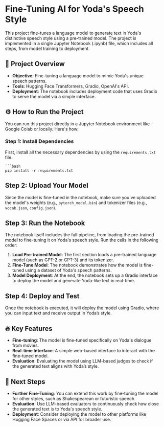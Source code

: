 # Fine-Tuning AI for Yoda's Speech Style

This project fine-tunes a language model to generate text in Yoda's distinctive speech style using a pre-trained model. The project is implemented in a single Jupyter Notebook (.ipynb) file, which includes all steps, from model training to deployment.

## 🧠 Project Overview

- **Objective**: Fine-tuning a language model to mimic Yoda's unique speech patterns.
- **Tools**: Hugging Face Transformers, Gradio, OpenAI's API.
- **Deployment**: The notebook includes deployment code that uses Gradio to serve the model via a simple interface.

## ⚙️ How to Run the Project

You can run this project directly in a Jupyter Notebook environment like Google Colab or locally. Here's how:

### Step 1: Install Dependencies
First, install all the necessary dependencies by using the `requirements.txt` file.

    ```bash
    pip install -r requirements.txt


## Step 2: Upload Your Model

Since the model is fine-tuned in the notebook, make sure you've uploaded the model's weights (e.g., `pytorch_model.bin`) and tokenizer files (e.g., `vocab.json`, `config.json`).

## Step 3: Run the Notebook

The notebook itself includes the full pipeline, from loading the pre-trained model to fine-tuning it on Yoda's speech style. Run the cells in the following order:

1. **Load Pre-trained Model**: The first section loads a pre-trained language model (such as GPT-2 or GPT-3) and its tokenizer.
2. **Fine-Tune Model**: The notebook demonstrates how the model is fine-tuned using a dataset of Yoda's speech patterns.
3. **Model Deployment**: At the end, the notebook sets up a Gradio interface to deploy the model and generate Yoda-like text in real-time.

## Step 4: Deploy and Test

Once the notebook is executed, it will deploy the model using Gradio, where you can input text and receive output in Yoda’s style.

## 🔥 Key Features

- **Fine-tuning**: The model is fine-tuned specifically on Yoda's dialogue from movies.
- **Real-time Interface**: A simple web-based interface to interact with the fine-tuned model.
- **Evaluation**: Evaluating the model using LLM-based judges to check if the generated text aligns with Yoda’s style.



## 🚀 Next Steps

- **Further Fine-Tuning**: You can extend this work by fine-tuning the model for other styles, such as Shakespearean or futuristic speech.
- **Evaluation**: Use LLM-based evaluators to continuously check how close the generated text is to Yoda's speech style.
- **Deployment**: Consider deploying the model to other platforms like Hugging Face Spaces or via API for broader use.


